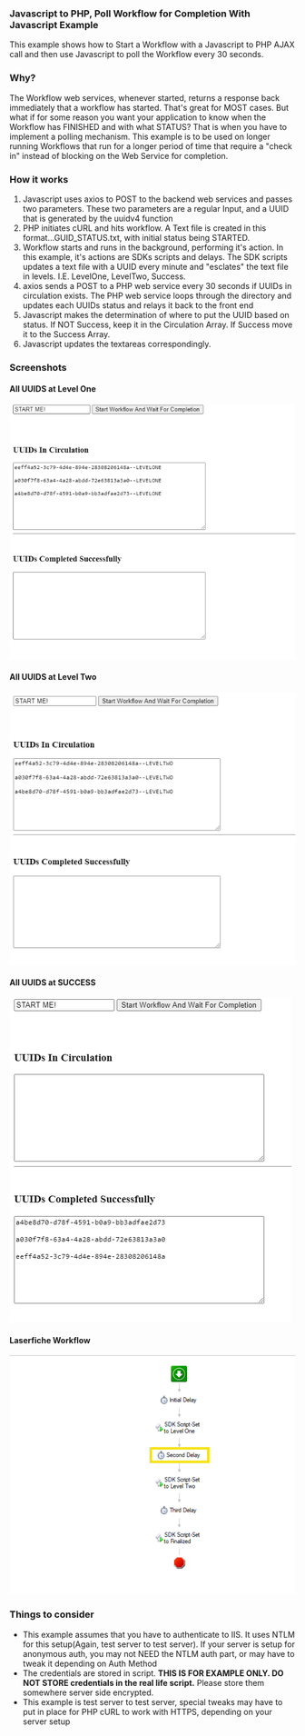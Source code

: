 ### Javascript to PHP, Poll Workflow for Completion With Javascript Example

This example shows how to Start a Workflow with a Javascript to PHP AJAX call and then use Javascript to poll the Workflow every 30 seconds.

### Why?

The Workflow web services, whenever started, returns a response back immediately that a workflow has started. That's great for MOST cases. But
what if for some reason you want your application to know when the Workflow has FINISHED and with what STATUS? That
is when you have to implement a polling mechanism. This example is to be used on longer running Workflows that run for a longer period of time
that require a "check in" instead of blocking on the Web Service for completion.

### How it works

1. Javascript uses axios to POST to the backend web services and passes two parameters. These two parameters are a regular Input, and a UUID that is generated by the uuidv4 function
2. PHP initiates cURL and hits workflow. A Text file is created in this format...GUID_STATUS.txt, with initial status being STARTED.
3. Workflow starts and runs in the background, performing it's action. In this example, it's actions are SDKs scripts and delays. The SDK scripts
updates a text file with a UUID every minute and "esclates" the text file in levels. I.E. LevelOne, LevelTwo, Success.
4. axios sends a POST to a PHP web service every 30 seconds if UUIDs in circulation exists. The PHP web service loops through the directory and updates each UUIDs status and relays it back to the front end
5. Javascript makes the determination of where to put the UUID based on status. If NOT Success, keep it in the Circulation Array. If Success
move it to the Success Array.
6. Javascript updates the textareas correspondingly.

### Screenshots

#### All UUIDS at Level One
![All UUIDS at Level One](https://github.com/CabarrusCo/Laserfiche-Workflow-Web-Services-API-Examples/blob/master/Javascript-To-PHP-POLL-WORKFLOW-Javascript/Screenshots/LEVELONE.PNG)

#### All UUIDS at Level Two
![All UUIDS at Level Two](https://github.com/CabarrusCo/Laserfiche-Workflow-Web-Services-API-Examples/blob/master/Javascript-To-PHP-POLL-WORKFLOW-Javascript/Screenshots/LevelTwo.PNG)

#### All UUIDS at SUCCESS

![All UUIDS at Success](https://github.com/CabarrusCo/Laserfiche-Workflow-Web-Services-API-Examples/blob/master/Javascript-To-PHP-POLL-WORKFLOW-Javascript/Screenshots/UUIDsCompletedSuccessfully.PNG)

#### Laserfiche Workflow

![Laserfiche Workflow](https://github.com/CabarrusCo/Laserfiche-Workflow-Web-Services-API-Examples/blob/master/Javascript-To-PHP-POLL-WORKFLOW-Javascript/Screenshots/Workflow.PNG)

### Things to consider

+ This example assumes that you have to authenticate to IIS. It uses NTLM for this setup(Again, test server to test server). If your server is setup for anonymous auth, you may not NEED the NTLM auth part, or may have to tweak it depending on Auth Method
+ The credentials are stored in script. **THIS IS FOR EXAMPLE ONLY. DO NOT STORE credentials in the real life script.** Please store them somewhere server side encrypted.
+ This example is test server to test server, special tweaks may have to put in place for PHP cURL to work with HTTPS, depending on your server setup
